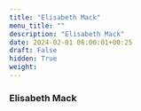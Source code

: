 ```yaml
---
title: "Elisabeth Mack"
menu_title: ""
description: "Elisabeth Mack"
date: 2024-02-01 06:00:01+00:25
draft: False
hidden: True
weight:
---
```

### Elisabeth Mack


